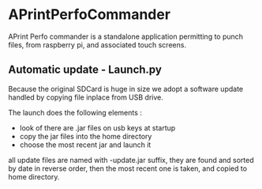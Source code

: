 # APrintPerfoCommander

APrint Perfo commander is a standalone application permitting to punch files, from raspberry pi, and associated touch screens.



## Automatic update - Launch.py

Because the original SDCard is huge in size we adopt a software update handled by copying file inplace from USB drive.

The launch does the following elements :

- look of there are .jar files on usb keys at startup
- copy the jar files into the home directory
- choose the most recent jar and launch it

all update files are named with -update.jar suffix, they are found and sorted by date in reverse order, then the most recent one is taken, and copied to home directory.

